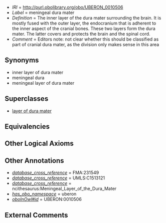  * *IRI* = http://purl.obolibrary.org/obo/UBERON_0010506
 * *Label* = meningeal dura mater
 * *Definition* = The inner layer of the dura mater surrounding the brain. It is mostly fused with the outer layer, the endocranium that is adherent to the inner aspect of the cranial bones. These two layers form the dura mater. The latter covers and protects the brain and the spinal cord.
 * *Comment* = Editors note: not clear whether this should be classified as part of cranial dura mater, as the division only makes sense in this area

## Synonyms

 * inner layer of dura mater
 * meningeal dura
 * meningeal layer of dura mater

## Superclasses

 * [layer of dura mater](../../UBERON/07/UBERON_0010507.md)

## Equivalencies


## Other Logical Axioms


## Other Annotations

 * *[database_cross_reference](../../ef/oboInOwl#hasDbXref.md)* = FMA:231549
 * *[database_cross_reference](../../ef/oboInOwl#hasDbXref.md)* = UMLS:C1513121
 * *[database_cross_reference](../../ef/oboInOwl#hasDbXref.md)* = ncithesaurus:Meningeal_Layer_of_the_Dura_Mater
 * *[has_obo_namespace](../../ce/oboInOwl#hasOBONamespace.md)* = uberon
 * *[oboInOwl#id](../../id/oboInOwl#id.md)* = UBERON:0010506

## External Comments

